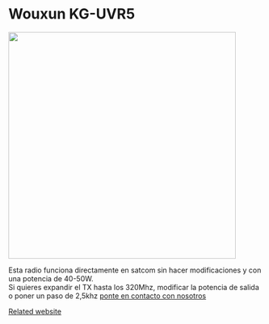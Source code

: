 # Wouxun KG-UVR5

<img height="450" src="/../_img/radios/uvr5.png" />

Esta radio funciona directamente en satcom sin hacer modificaciones y con una potencia de 40-50W.  
Si quieres expandir el TX hasta los 320Mhz, modificar la potencia de salida o poner un paso de 2,5khz [ponte en contacto con nosotros](https://t.me/satcom_radio)  

[Related website](https://www.wouxunshop.com/Dual-Frequency-Car-Mobile-Radio-KG-UVR5-p1476572.html)